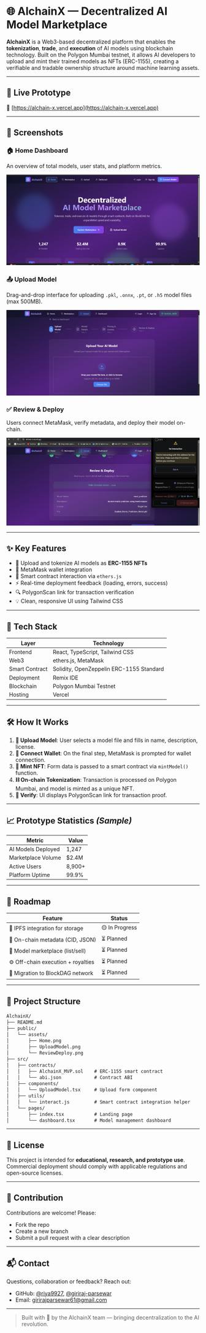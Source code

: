 # 🌐 AlchainX — Decentralized AI Model Marketplace

**AlchainX** is a Web3-based decentralized platform that enables the **tokenization**, **trade**, and **execution** of AI models using blockchain technology. Built on the Polygon Mumbai testnet, it allows AI developers to upload and mint their trained models as NFTs (ERC-1155), creating a verifiable and tradable ownership structure around machine learning assets.

---

## 🚀 Live Prototype

🔗 [https://alchain-x.vercel.app](https://alchain-x.vercel.app)

---

## 📸 Screenshots

### 🏠 Home Dashboard
An overview of total models, user stats, and platform metrics.

![Home Page](assests/Home.png)

### 📤 Upload Model
Drag-and-drop interface for uploading `.pkl`, `.onnx`, `.pt`, or `.h5` model files (max 500MB).

![Upload Model](assests/UploadModel.png)

### ✅ Review & Deploy
Users connect MetaMask, verify metadata, and deploy their model on-chain.

![Review & Deploy](assests/ReviewDeploy.png)

---

## ✨ Key Features

- 🔄 Upload and tokenize AI models as **ERC-1155 NFTs**
- 🦊 MetaMask wallet integration
- 🔗 Smart contract interaction via `ethers.js`
- ⚡ Real-time deployment feedback (loading, errors, success)
- 🔍 PolygonScan link for transaction verification
- 💡 Clean, responsive UI using Tailwind CSS

---

## 🧱 Tech Stack

| Layer          | Technology                                |
|----------------|-------------------------------------------|
| Frontend       | React, TypeScript, Tailwind CSS          |
| Web3           | ethers.js, MetaMask                       |
| Smart Contract | Solidity, OpenZeppelin ERC-1155 Standard |
| Deployment     | Remix IDE                                 |
| Blockchain     | Polygon Mumbai Testnet                    |
| Hosting        | Vercel                                    |

---

## 🛠️ How It Works

1. **🧠 Upload Model**: User selects a model file and fills in name, description, license.
2. **🔐 Connect Wallet**: On the final step, MetaMask is prompted for wallet connection.
3. **📝 Mint NFT**: Form data is passed to a smart contract via `mintModel()` function.
4. **⛓️ On-chain Tokenization**: Transaction is processed on Polygon Mumbai, and model is minted as a unique NFT.
5. **🔗 Verify**: UI displays PolygonScan link for transaction proof.

---

## 📈 Prototype Statistics _(Sample)_

| Metric             | Value   |
|--------------------|---------|
| AI Models Deployed| 1,247   |
| Marketplace Volume | $2.4M   |
| Active Users       | 8,900+  |
| Platform Uptime    | 99.9%   |

---

## 🔮 Roadmap

| Feature                          | Status        |
|----------------------------------|---------------|
| 🔗 IPFS integration for storage  | 🟡 In Progress |
| 🧾 On-chain metadata (CID, JSON) | ⏳ Planned     |
| 🛒 Model marketplace (list/sell) | ⏳ Planned     |
| ⚙️ Off-chain execution + royalties | ⏳ Planned   |
| 🚀 Migration to BlockDAG network | ⏳ Planned     |

---

## 📂 Project Structure

```
AlchainX/
├── README.md
├── public/
│   └── assets/
│       ├── Home.png
│       ├── UploadModel.png
│       └── ReviewDeploy.png
├── src/
│   ├── contracts/
│   │   ├── AlchainX_MVP.sol    # ERC-1155 smart contract
│   │   └── abi.json            # Contract ABI
│   ├── components/
│   │   └── UploadModel.tsx     # Upload form component
│   ├── utils/
│   │   └── interact.js         # Smart contract integration helper
│   └── pages/
│       ├── index.tsx           # Landing page
│       └── dashboard.tsx       # Model management dashboard
```

---

## 📜 License

This project is intended for **educational, research, and prototype use**. Commercial deployment should comply with applicable regulations and open-source licenses.

---

## 🤝 Contribution

Contributions are welcome! Please:

- Fork the repo
- Create a new branch
- Submit a pull request with a clear description

---

## 📬 Contact

Questions, collaboration or feedback? Reach out:

- GitHub: [@riya9927](https://github.com/riya9927), [@giriraj-parsewar](https://github.com/giriraj-parsewar)
- Email: girirajparsewar61@gmail.com

---

> Built with 💙 by the AlchainX team — bringing decentralization to the AI revolution.
